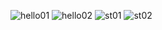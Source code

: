 ![hello01](./images/hello-01.svg)
![hello02](./images/hello-02.svg)
![st01](./images/st-01.svg)
![st02](./images/st-02.svg)
